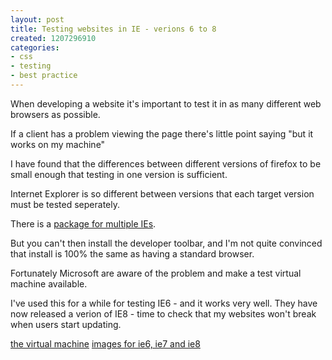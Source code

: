 ```yaml
---
layout: post
title: Testing websites in IE - verions 6 to 8
created: 1207296910
categories:
- css
- testing
- best practice
---
```

<p>
When developing a website it's important to test it in as many different web browsers as possible. 
</p>
<p>
If a client has a problem viewing the page there's little point saying &quot;but it works on my machine&quot;
</p>
<p>
 
I have found that the differences between different versions of firefox to be small enough that testing in one version is sufficient.
</p>
<p>
Internet Explorer is so different between versions that each target version must be tested seperately.
</p>
<p>
There is a <a href="http://tredosoft.com/Multiple_IE">package for multiple IEs</a>.
</p>
<p>
But you can't then install the developer toolbar, and I'm not quite convinced that install is 100% the same as having a standard browser.
</p>
<p>
Fortunately Microsoft are aware of the problem and make a test virtual machine available.
</p>
<p>
I've used this for a while for testing IE6 - and it works very well.
They have now released a verion of IE8 - time to check that my websites won't break when users start updating.
</p>
<p>
<a href="http://www.microsoft.com/downloads/details.aspx?FamilyId=6D58729D-DFA8-40BF-AFAF-20BCB7F01CD1&amp;displaylang=en">the virtual machine</a>
<a href="http://www.microsoft.com/downloads/details.aspx?FamilyId=21EABB90-958F-4B64-B5F1-73D0A413C8EF&amp;displaylang=en">images for ie6, ie7 and ie8</a>
</p>
